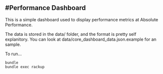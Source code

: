 #Performance Dashboard
-------------------
This is a simple dashboard used to display performance metrics at Absolute Performance. 

The data is stored in the data/ folder, and the format is pretty self explanitory. You can look at data/core_dashboard_data.json.example for an sample.


To run...

```
bundle
bundle exec rackup
```